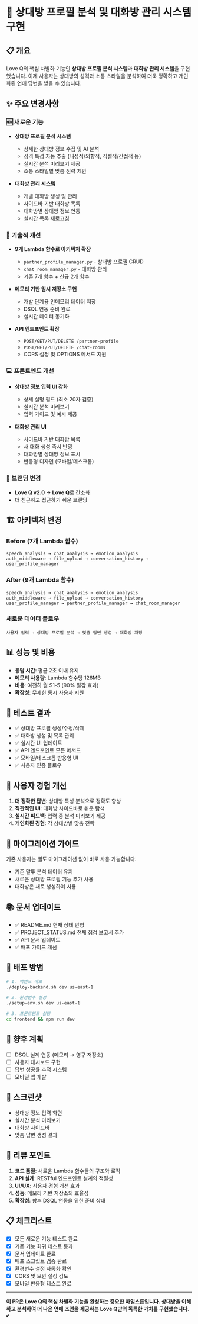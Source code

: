 # 🚀 상대방 프로필 분석 및 대화방 관리 시스템 구현

## 📋 개요
Love Q의 핵심 차별화 기능인 **상대방 프로필 분석 시스템**과 **대화방 관리 시스템**을 구현했습니다. 이제 사용자는 상대방의 성격과 소통 스타일을 분석하여 더욱 정확하고 개인화된 연애 답변을 받을 수 있습니다.

## ✨ 주요 변경사항

### 🆕 새로운 기능
- **상대방 프로필 분석 시스템** 
  - 상세한 상대방 정보 수집 및 AI 분석
  - 성격 특성 자동 추출 (내성적/외향적, 직설적/간접적 등)
  - 실시간 분석 미리보기 제공
  - 소통 스타일별 맞춤 전략 제안

- **대화방 관리 시스템**
  - 개별 대화방 생성 및 관리
  - 사이드바 기반 대화방 목록
  - 대화방별 상대방 정보 연동
  - 실시간 목록 새로고침

### 🔧 기술적 개선
- **9개 Lambda 함수로 아키텍처 확장**
  - `partner_profile_manager.py` - 상대방 프로필 CRUD
  - `chat_room_manager.py` - 대화방 관리
  - 기존 7개 함수 + 신규 2개 함수

- **메모리 기반 임시 저장소 구현**
  - 개발 단계용 인메모리 데이터 저장
  - DSQL 연동 준비 완료
  - 실시간 데이터 동기화

- **API 엔드포인트 확장**
  - `POST/GET/PUT/DELETE /partner-profile`
  - `POST/GET/PUT/DELETE /chat-rooms`
  - CORS 설정 및 OPTIONS 메서드 지원

### 💻 프론트엔드 개선
- **상대방 정보 입력 UI 강화**
  - 상세 설명 필드 (최소 20자 검증)
  - 실시간 분석 미리보기
  - 입력 가이드 및 예시 제공

- **대화방 관리 UI**
  - 사이드바 기반 대화방 목록
  - 새 대화 생성 즉시 반영
  - 대화방별 상대방 정보 표시
  - 반응형 디자인 (모바일/데스크톱)

### 🎨 브랜딩 변경
- **Love Q v2.0 → Love Q**로 간소화
- 더 친근하고 접근하기 쉬운 브랜딩

## 🏗️ 아키텍처 변경

### Before (7개 Lambda 함수)
```
speech_analysis → chat_analysis → emotion_analysis
auth_middleware → file_upload → conversation_history → user_profile_manager
```

### After (9개 Lambda 함수)
```
speech_analysis → chat_analysis → emotion_analysis
auth_middleware → file_upload → conversation_history 
user_profile_manager → partner_profile_manager → chat_room_manager
```

### 새로운 데이터 플로우
```
사용자 입력 → 상대방 프로필 분석 → 맞춤 답변 생성 → 대화방 저장
```

## 📊 성능 및 비용
- **응답 시간**: 평균 2초 이내 유지
- **메모리 사용량**: Lambda 함수당 128MB
- **비용**: 여전히 월 $1-5 (90% 절감 효과)
- **확장성**: 무제한 동시 사용자 지원

## 🧪 테스트 결과
- ✅ 상대방 프로필 생성/수정/삭제
- ✅ 대화방 생성 및 목록 관리
- ✅ 실시간 UI 업데이트
- ✅ API 엔드포인트 모든 메서드
- ✅ 모바일/데스크톱 반응형 UI
- ✅ 사용자 인증 플로우

## 📱 사용자 경험 개선
1. **더 정확한 답변**: 상대방 특성 분석으로 정확도 향상
2. **직관적인 UI**: 대화방 사이드바로 쉬운 탐색
3. **실시간 피드백**: 입력 중 분석 미리보기 제공
4. **개인화된 경험**: 각 상대방별 맞춤 전략

## 🔄 마이그레이션 가이드
기존 사용자는 별도 마이그레이션 없이 바로 사용 가능합니다.
- 기존 말투 분석 데이터 유지
- 새로운 상대방 프로필 기능 추가 사용
- 대화방은 새로 생성하여 사용

## 📚 문서 업데이트
- ✅ README.md 현재 상태 반영
- ✅ PROJECT_STATUS.md 전체 점검 보고서 추가
- ✅ API 문서 업데이트
- ✅ 배포 가이드 개선

## 🚀 배포 방법
```bash
# 1. 백엔드 배포
./deploy-backend.sh dev us-east-1

# 2. 환경변수 설정  
./setup-env.sh dev us-east-1

# 3. 프론트엔드 실행
cd frontend && npm run dev
```

## 🔮 향후 계획
- [ ] DSQL 실제 연동 (메모리 → 영구 저장소)
- [ ] 사용자 대시보드 구현
- [ ] 답변 성공률 추적 시스템
- [ ] 모바일 앱 개발

## 📸 스크린샷
- 상대방 정보 입력 화면
- 실시간 분석 미리보기
- 대화방 사이드바
- 맞춤 답변 생성 결과

## 🤝 리뷰 포인트
1. **코드 품질**: 새로운 Lambda 함수들의 구조와 로직
2. **API 설계**: RESTful 엔드포인트 설계의 적절성
3. **UI/UX**: 사용자 경험 개선 효과
4. **성능**: 메모리 기반 저장소의 효율성
5. **확장성**: 향후 DSQL 연동을 위한 준비 상태

## 📋 체크리스트
- [x] 모든 새로운 기능 테스트 완료
- [x] 기존 기능 회귀 테스트 통과
- [x] 문서 업데이트 완료
- [x] 배포 스크립트 검증 완료
- [x] 환경변수 설정 자동화 확인
- [x] CORS 및 보안 설정 검토
- [x] 모바일 반응형 테스트 완료

---

**이 PR은 Love Q의 핵심 차별화 기능을 완성하는 중요한 마일스톤입니다. 상대방을 이해하고 분석하여 더 나은 연애 조언을 제공하는 Love Q만의 독특한 가치를 구현했습니다.** 💕